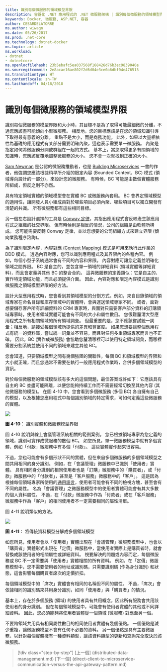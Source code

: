 ```yaml
---
title: 識別每個微服務的領域模型界限
description: 容器化 .NET 應用程式的 .NET 微服務架構 | 識別每個微服務的領域模型界限
keywords: Docker, 微服務, ASP.NET, 容器
author: CESARDELATORRE
ms.author: wiwagn
ms.date: 05/26/2017
ms.prod: .net-core
ms.technology: dotnet-docker
ms.topic: article
ms.workload:
- dotnet
- dotnetcore
ms.openlocfilehash: 23b5ebafc5ea037568f168426d76b3ec9839040e
ms.sourcegitcommit: 2e8acae16ae802f2d6d04e3ce0a6dbf04e476513
ms.translationtype: HT
ms.contentlocale: zh-TW
ms.lasthandoff: 04/18/2018
---
```

# <a name="identify-domain-model-boundaries-for-each-microservice"></a>識別每個微服務的領域模型界限

識別每個微服務的模型界限和大小時，其目標不是為了取得可能最細微的分離，不過您應該盡可能傾向小型微服務。 相反地，您的目標應該是在您的領域知識引導下取得最有意義的分離。 重點不是大小，而是商務功能。 此外，如果以大量相依性為基礎的應用程式有某部分需要明確內聚，這也表示需要單一微服務。 內聚是指定如何將微服務分開或群組在一起的方式。 基本上，當您取得更多有關領域的知識時，您應該反覆地調整微服務的大小。 您不會一次就找到正確的大小。

[Sam Newman](https://samnewman.io/) 是公認的微服務推動者，也是 [Building Microservices](https://samnewman.io/books/building_microservices/) 一書的作者，他強調您應該根據稍早所介紹的限定內容 (Bounded Context，BC) 模式 (領域導向設計的一部分)，來設計您的微服務。 有時候，BC 可能是由數個實體服務所組成，但反之則不亦然。

具有特定領域實體的領域模型會在實體 BC 或微服務內套用。 BC 會界定領域模型的適用性，讓開發人員小組成員對於哪些項目必須內聚、哪些項目可以獨立開發有清楚的共識。 所有微服務都有這些相同目標。

另一個左右設計選擇的工具是 [Conway 定律](https://en.wikipedia.org/wiki/Conway%27s_law)，其指出應用程式會反映產生該應用程式之組織的社交界限。 但有時候則是相反的情況，公司的組織是由軟體所構成。 您可能需要反轉 Conway 定律，並以您想要的公司組織方式來建立界限 (傾向業務程序諮詢)。

為了識別限定內容，[內容對應 (Context Mapping) 模式](https://www.infoq.com/articles/ddd-contextmapping)是可用來執行此作業的 DDD 模式。 透過內容對應，您可以識別應用程式及其界限內的各種內容。 例如，每個小型子系統通常會有不同的內容和界限。 內容對應可讓您定義並明確化領域之間界限。 BC 是自主的，並包含單一領域的詳細資料 (領域實體等詳細資料)，而且會定義與其他 BC 的整合合約。 這與微服務的定義類似：它是自主的、實作特定領域功能，而且必須提供介面。 因此，內容對應和限定內容模式是識別微服務之領域模型界限的好方法。

設計大型應用程式時，您會看到其領域模型的分割方式。例如，來自目錄領域的領域專家在命名目錄和庫存領域中的實體時，會與運送領域專家不同。 或者，面對想要儲存客戶所有詳細資料的 CRM 專家時，與面對只需要客戶部分資料的訂購領域專家時，使用者領域實體可能會有不同的大小和屬性數目。 您很難釐清大型應用程式之所有相關領域的所有領域詞彙。 但最重要的是，您不應該嘗試統一詞彙；相反地，請接受每個領域所提供的差異和豐富度。 如果您想要讓整個應用程式有統一的資料庫，嘗試統一詞彙並不容易，而且對任何多重領域專家而言也不正確。 因此，BC (實作成微服務) 會協助您釐清哪裡可以使用特定領域詞彙，而哪裡需要分割系統並使用不同的領域來建立其他 BC。

您會知道，只要領域模型之間有幾個強固的關聯性，每個 BC 和領域模型的界限和大小就正確，而且您通常不需要在執行一般應用程式作業時，合併多個領域模型的資訊。

對於每個微服務的領域模型該有多大的這個問題，最佳答案或許如下：它應該具有自主的 BC 並盡可能隔離，以便您能夠持續工作而不需要經常切換至其他內容 (其他微服務的模型)。 在圖 4-10 中，您會看到多個微服務 (多個 BC) 各自擁有自己的模型，以及根據您應用程式中每個識別領域的特定需求，可如何定義這些微服務的實體。

![](./media/image10.png)

**圖 4-10**： 識別實體和微服務模型界限

圖 4-10 說明與線上會議管理系統相關的範例案例。 您已根據領域專家為您定義的領域，識別可實作成微服務的數個 BC。 如您所見，單一微服務模型中就有多個實體，例如「付款」微服務中有多個「付款」。 這些實體實作起來很容易。

不過，您也可能會有多個形狀不同的實體，但在來自多個微服務的多個領域模型之間共用相同的身分識別。 例如，在「會議管理」微服務中已識別「使用者」實體。 具有相同身分識別的相同使用者也是「訂購」微服務中的「購買者」，或「付款」微服務中的「付款者」，甚至是「客戶服務」微服務中的「客戶」。 這是因為根據每個領域專家所使用的[通用語言](https://martinfowler.com/bliki/UbiquitousLanguage.html)，使用者可能會有不同的檢視方塊，甚至會有不同的屬性。 名為「會議管理」之微服務模型中的使用者實體可能會有其大多數的個人資料屬性。 不過，在「付款」微服務中作為「付款者」或在「客戶服務」微服務中作為「客戶」的相同使用者不一定需要相同的屬性清單。

圖 4-11 說明類似的方法。

![](./media/image11.png)

**圖 4-11**： 將傳統資料模型分解成多個領域模型

如您所見，使用者會以「使用者」實體出現在「會議管理」微服務模型中，也會以「購買者」實體形式出現在「定價」微服務中，當使用者實際上是購買者時，就會替換成該使用者的相關屬性或詳細資料。 視要解決的問題或內容而定，每個微服務或 BC 不一定需要與「使用者」實體相關的所有資料。 例如，在「定價」微服務模型中，您不需要使用者的地址或識別碼，只需要識別碼 (作為身分識別) 和狀態，這會影響每個購買者席次的定價折扣。

每個領域模型中的「席次」實體會有相同的名稱但不同的屬性。 不過，「席次」會依據相同的識別碼來共用身分識別，如同「使用者」與「購買者」的情況。

基本上，存在於多個服務 (領域) 的使用者具有共用概念，因此所有服務會共用該使用者的身分識別。 但在每個領域模型中，可能會有使用者實體的其他或不同詳細資料。 因此，您必須能夠將使用者實體從一個領域 (微服務) 對應至另一個。

不要跨領域共用具有相同屬性數目的相同使用者實體有幾個優點。 一個優點是減少重複，讓微服務模型不會有任何不必要的資料。 另一個優點是具有主要微服務，以針對每個實體擁有一種資料類型，讓該資料類型的更新和查詢完全取決於該微服務。


>[!div class="step-by-step"]
[上一個] (distributed-data-management.md) [下一個] (direct-client-to-microservice-communication-versus-the-api-gateway-pattern.md)
